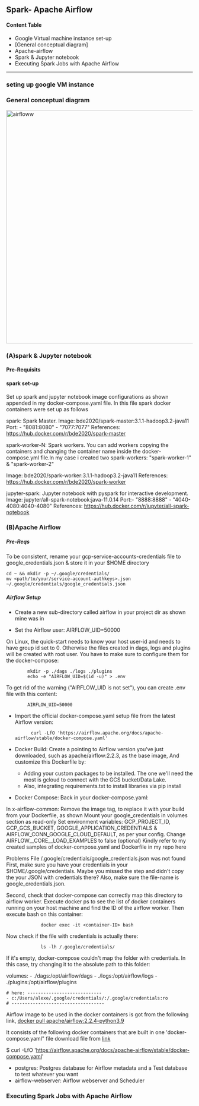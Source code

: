 ## Spark- Apache Airflow
#### Content Table
* Google Virtual machine instance set-up
* [General conceptual diagram]
* Apache-airflow 
* Spark & Jupyter notebook
* Executing Spark Jobs with Apache Airflow
--------------------------------------------------------------------------------------------------------------------------
### seting up google VM instance
### General conceptual diagram
<img width="628" alt="airfloww" src="https://user-images.githubusercontent.com/87927403/161413601-73b5ab40-6114-4489-8c5f-71e234d1bf57.PNG">   

### (A)spark & Jupyter notebook
#### Pre-Requisits
#### spark set-up
Set up spark and jupyter notebook image configurations as shown appended in my docker-compose.yaml file. In this file spark docker containers were set up
as follows

spark: Spark Master.
Image: bde2020/spark-master:3.1.1-hadoop3.2-java11
Port:  - "8081:8080"
       - "7077:7077"
References:
https://hub.docker.com/r/bde2020/spark-master

spark-worker-N: Spark workers. You can add workers copying the containers and changing the container name inside the docker-compose.yml file.In my case i created two spark-workers: "spark-worker-1" & "spark-worker-2"

Image: bde2020/spark-worker:3.1.1-hadoop3.2-java11
References:
https://hub.docker.com/r/bde2020/spark-worker

jupyter-spark: Jupyter notebook with pyspark for interactive development.
Image: jupyter/all-spark-notebook:java-11.0.14
Port:- "8888:8888"
     - "4040-4080:4040-4080"
References:
https://hub.docker.com/r/jupyter/all-spark-notebook


### (B)Apache Airflow
##### Pre-Reqs
To be consistent, rename your gcp-service-accounts-credentials file to google_credentials.json & store it in your $HOME directory

    cd ~ && mkdir -p ~/.google/credentials/
    mv <path/to/your/service-account-authkeys>.json ~/.google/credentials/google_credentials.json
    
##### Airflow Setup
* Create a new sub-directory called airflow in your project dir as shown mine was in 

* Set the Airflow user:  AIRFLOW_UID=50000

On Linux, the quick-start needs to know your host user-id and needs to have group id set to 0. Otherwise the files created in dags, logs and plugins will be created with root user. You have to make sure to configure them for the docker-compose:

            mkdir -p ./dags ./logs ./plugins
            echo -e "AIRFLOW_UID=$(id -u)" > .env

To get rid of the warning ("AIRFLOW_UID is not set"), you can create .env file with this content:

            AIRFLOW_UID=50000
* Import the official docker-compose.yaml setup file from the latest Airflow version:

            curl -LfO 'https://airflow.apache.org/docs/apache-airflow/stable/docker-compose.yaml'
            
* Docker Build:
  Create a <Dockerfile> pointing to Airflow version you've just downloaded, such as apache/airflow:2.2.3, as the base image,
  And customize this Dockerfile by:
  * Adding your custom packages to be installed. The one we'll need the most is gcloud to connect with the GCS 
    bucket/Data Lake.
  * Also, integrating requirements.txt to install libraries via pip install
* Docker Compose:
Back in your docker-compose.yaml:

In x-airflow-common:
Remove the image tag, to replace it with your build from your Dockerfile, as shown
Mount your google_credentials in volumes section as read-only
Set environment variables: GCP_PROJECT_ID, GCP_GCS_BUCKET, GOOGLE_APPLICATION_CREDENTIALS & AIRFLOW_CONN_GOOGLE_CLOUD_DEFAULT, as per your config.
Change AIRFLOW__CORE__LOAD_EXAMPLES to false (optional)
Kindly refer to my created samples of docker-compose.yaml and Dockerfile in my repo here

Problems
File /.google/credentials/google_credentials.json was not found
First, make sure you have your credentials in your $HOME/.google/credentials. Maybe you missed the step and didn't copy the your JSON with credentials there? Also, make sure the file-name is google_credentials.json.

Second, check that docker-compose can correctly map this directory to airflow worker.
Execute docker ps to see the list of docker containers running on your host machine and find the ID of the airflow worker.
Then execute bash on this container:
    
                 docker exec -it <container-ID> bash
    
Now check if the file with credentials is actually there:
    
                 ls -lh /.google/credentials/

If it's empty, docker-compose couldn't map the folder with credentials. In this case, try changing it to the absolute path to this folder:

  volumes:
    - ./dags:/opt/airflow/dags
    - ./logs:/opt/airflow/logs
    - ./plugins:/opt/airflow/plugins
    
    # here: ----------------------------
    - c:/Users/alexe/.google/credentials/:/.google/credentials:ro
    # -----------------------------------
    
Airflow image to be used in the docker containers is got from the following link, [docker pull apache/airflow:2.2.4-python3.9](https://hub.docker.com/layers/airflow/apache/airflow/2.2.4-python3.9/images/sha256-66b6de33ec0d0147ff1802a5e1fd82eedbe950fa3293f3c2cd7d7e9c2079668b?context=explore)

It consists of the following docker containers that are built in one 'docker-compose.yaml" file download file from [link](https://airflow.apache.org/docs/apache-airflow/stable/docker-compose.yaml)

   $ curl -LfO 'https://airflow.apache.org/docs/apache-airflow/stable/docker-compose.yaml'
   
* postgres: Postgres database for Airflow metadata and a Test database to test whatever you want
* airflow-webserver: Airflow webserver and Scheduler
### Executing Spark Jobs with Apache Airflow
       
